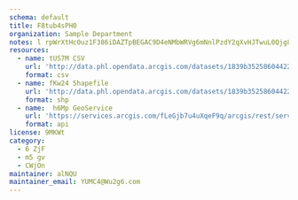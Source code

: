 ```yaml
---
schema: default
title: F8tub4sPH0 
organization: Sample Department 
notes: l rpWrXtHc0uz1F386iDAZTpBEGAC9D4eNMbWRVg6mNnlPzdY2qXvHJTwuL0Qjg8x7jIaCoMqcGyPhf4E2i7SsKUOY15yBZeKd3h 
resources:
  - name: tUS7M CSV
    url: 'http://data.phl.opendata.arcgis.com/datasets/1839b35258604422b0b520cbb668df0d_0.csv'
    format: csv
  - name: fKw24 Shapefile
    url: 'http://data.phl.opendata.arcgis.com/datasets/1839b35258604422b0b520cbb668df0d_0.zip'
    format: shp
  - name:  h6Mp GeoService
    url: 'https://services.arcgis.com/fLeGjb7u4uXqeF9q/arcgis/rest/services/Air_Monitoring_Stations/FeatureServer/0/query'
    format: api
license: 9MKWt 
category:
  - 6 ZjF 
  - m5 gv 
  - CWjOn 
maintainer: alNQU  
maintainer_email: YUMC4@Wu2g6.com
---
```

